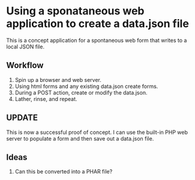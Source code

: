Using a sponataneous web application to create a data.json file
===============================================================

This is a concept application for a spontaneous web form that writes to a local JSON file.

Workflow
--------
1. Spin up a browser and web server.
2. Using html forms and any existing data.json create forms.
3. During a POST action, create or modify the data.json.
4. Lather, rinse, and repeat.

UPDATE
------
This is now a successful proof of concept.  I can use the built-in PHP web server to populate a form and then save out a data.json file.

Ideas
-----
1. Can this be converted into a PHAR file?
